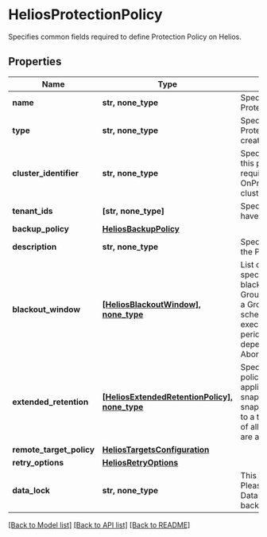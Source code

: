 # HeliosProtectionPolicy

Specifies common fields required to define Protection Policy on Helios.

## Properties
Name | Type | Description | Notes
------------ | ------------- | ------------- | -------------
**name** | **str, none_type** | Specifies the name of the Protection Policy. | 
**type** | **str, none_type** | Specifies the type of the Protection Policy to be created on Helios. | 
**cluster_identifier** | **str, none_type** | Specifies the cluster to which this policy belongs. This required is only for type OnPremPolicy. The format is clusterId:clusterIncarnationId. | [optional] 
**tenant_ids** | **[str, none_type]** | Specifies the tenants which have access to this object. | [optional] [readonly] 
**backup_policy** | [**HeliosBackupPolicy**](HeliosBackupPolicy.md) |  | [optional] 
**description** | **str, none_type** | Specifies the description of the Protection Policy. | [optional] 
**blackout_window** | [**[HeliosBlackoutWindow], none_type**](HeliosBlackoutWindow.md) | List of Blackout Windows. If specified, this field defines blackout periods when new Group Runs are not started. If a Group Run has been scheduled but not yet executed and the blackout period starts, the behavior depends on the policy field AbortInBlackoutPeriod. | [optional] 
**extended_retention** | [**[HeliosExtendedRetentionPolicy], none_type**](HeliosExtendedRetentionPolicy.md) | Specifies additional retention policies that should be applied to the backup snapshots. A backup snapshot will be retained up to a time that is the maximum of all retention policies that are applicable to it. | [optional] 
**remote_target_policy** | [**HeliosTargetsConfiguration**](HeliosTargetsConfiguration.md) |  | [optional] 
**retry_options** | [**HeliosRetryOptions**](HeliosRetryOptions.md) |  | [optional] 
**data_lock** | **str, none_type** | This field is now deprecated. Please use the DataLockConfig in the backup retention. | [optional] 

[[Back to Model list]](../README.md#documentation-for-models) [[Back to API list]](../README.md#documentation-for-api-endpoints) [[Back to README]](../README.md)


